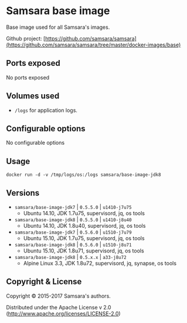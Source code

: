 # Samsara base image

Base image used for all Samsara's images.

Github project: [https://github.com/samsara/samsara](https://github.com/samsara/samsara/tree/master/docker-images/base)

## Ports exposed

No ports exposed

## Volumes used

* `/logs` for application logs.

## Configurable options

No configurable options

## Usage

```
docker run -d -v /tmp/logs/os:/logs samsara/base-image-jdk8
```

## Versions

* `samsara/base-image-jdk7` \| `0.5.5.0` \| `u1410-j7u75`
  - Ubuntu 14.10, JDK 1.7u75, supervisord, jq, os tools
* `samsara/base-image-jdk8` \| `0.5.5.0` \| `u1410-j8u40`
  - Ubuntu 14.10, JDK 1.8u40, supervisord, jq, os tools
* `samsara/base-image-jdk7` \| `0.5.6.0` \| `u1510-j7u79`
  - Ubuntu 15.10, JDK 1.7u75, supervisord, jq, os tools
* `samsara/base-image-jdk8` \| `0.5.6.0` \| `u1510-j8u71`
  - Ubuntu 15.10, JDK 1.8u71, supervisord, jq, os tools
* `samsara/base-image-jdk8` \| `0.5.x.x` \| `a33-j8u72`
  - Alpine Linux 3.3, JDK 1.8u72, supervisord, jq, synapse, os tools


## Copyright & License

Copyright © 2015-2017 Samsara's authors.

Distributed under the Apache License v 2.0 (http://www.apache.org/licenses/LICENSE-2.0)
